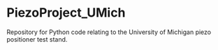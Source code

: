 # PiezoProject_UMich
Repository for Python code relating to the University of Michigan piezo positioner test stand.
